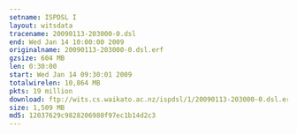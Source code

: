 ```yaml
---
setname: ISPDSL I
layout: witsdata
tracename: 20090113-203000-0.dsl
end: Wed Jan 14 10:00:00 2009
originalname: 20090113-203000-0.dsl.erf
gzsize: 604 MB
len: 0:30:00
start: Wed Jan 14 09:30:01 2009
totalwirelen: 10,864 MB
pkts: 19 million
download: ftp://wits.cs.waikato.ac.nz/ispdsl/1/20090113-203000-0.dsl.erf.gz
size: 1,509 MB
md5: 12037629c9828206980f97ec1b14d2c3
---
```

